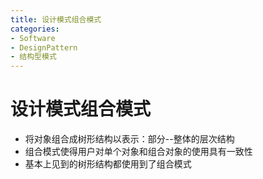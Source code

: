 ```yaml
---
title: 设计模式组合模式
categories:
- Software
- DesignPattern
- 结构型模式
---
```

# 设计模式组合模式

- 将对象组合成树形结构以表示：部分--整体的层次结构
- 组合模式使得用户对单个对象和组合对象的使用具有一致性
- 基本上见到的树形结构都使用到了组合模式